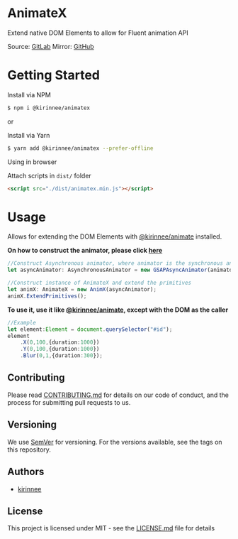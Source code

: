 # AnimateX

Extend native DOM Elements to allow for Fluent animation API

Source: [GitLab](https://gitlab.com/node-packages-kirin/animatex)
Mirror: [GitHub](https://github.com/kirinnee/tslib.animatex)

# Getting Started

Install via NPM 
```bash
$ npm i @kirinnee/animatex
```

or 

Install via Yarn
```bash
$ yarn add @kirinnee/animatex --prefer-offline
```

Using in browser

Attach scripts in `dist/` folder
```html
<script src="./dist/animatex.min.js"></script>
```

# Usage

Allows for extending the DOM Elements with [@kirinnee/animate](https://www.npmjs.com/package/@kirinnee/animate) installed. 

**On how to construct the animator, please click [here](https://github.com/kirinnee/tslib.animate#dependency)**

```ts
//Construct Asynchronous animator, where animator is the synchronous animator, refer to above.
let asyncAnimator: AsynchronousAnimator = new GSAPAsyncAnimator(animator);

//Construct instance of AnimateX and extend the primitives
let animX: AnimateX = new AnimX(asyncAnimator);
animX.ExtendPrimitives();
```

**To use it, use it like [@kirinnee/animate](https://www.npmjs.com/package/@kirinnee/animate), except with the DOM as the caller**

```ts
//Example
let element:Element = document.querySelector("#id");
element
    .X(0,100,{duration:1000})
    .Y(0,100,{duration:1000})
    .Blur(0,1,{duration:300});
```




## Contributing
Please read [CONTRIBUTING.md](CONTRIBUTING.MD) for details on our code of conduct, and the process for submitting pull requests to us.

## Versioning 
We use [SemVer](https://semver.org/) for versioning. For the versions available, see the tags on this repository.

## Authors
* [kirinnee](mailto:kirinnee@gmail.com) 

## License
This project is licensed under MIT - see the [LICENSE.md](LICENSE.MD) file for details